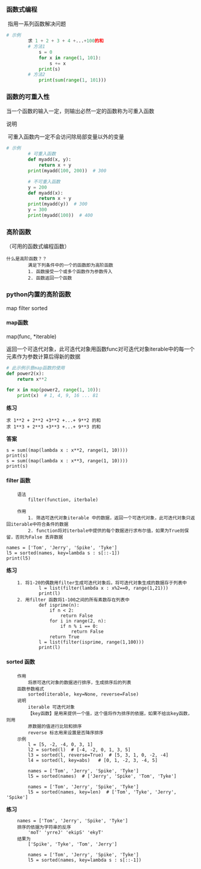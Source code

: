 ### 函数式编程

​    指用一系列函数解决问题

```python
# 示例
        求 1 + 2 + 3 + 4 +...+100的和
        # 方法1
            s = 0
            for x in range(1, 101):
                s += x
            print(s)
        # 方法2
            print(sum(range(1, 101)))
```

### 函数的可重入性

当一个函数的输入一定，则输出必然一定的函数称为可重入函数

说明

​        可重入函数内一定不会访问除局部变量以外的变量

```python
# 示例
        # 可重入函数
        def myadd(x, y):
            return x + y
        print(myadd(100, 200))  # 300

        # 不可重入函数
        y = 200
        def myadd(x):
            return x + y
        print(myadd(y))  # 300
        y = 300
        print(myadd(100))  # 400
```

### 高阶函数

（可用的函数式编程函数）

```
什么是高阶函数？？
        满足下列条件中的一个的函数即为高阶函数
        1. 函数接受一个或多个函数作为参数传入
        2. 函数返回一个函数
```

### python内置的高阶函数

map filter sorted

#### map函数

map(func, *iterable) 

返回一个可迭代对象，此可迭代对象用函数func对可迭代对象iterable中的每一个元素作为参数计算后得新的数据

```python
# 此示例示意map函数的使用
def power2(x):
    return x**2

for x in map(power2, range(1, 10)):
    print(x)  # 1, 4, 9, 16 ... 81
```

**练习**

```
求 1**2 + 2**2 +3**2 +...+ 9**2 的和
求 1**3 + 2**3 +3**3 +...+ 9**3 的和
```

**答案**

```
s = sum((map(lambda x : x**2, range(1, 10))))
print(s)
s = sum((map(lambda x : x**3, range(1, 10))))
print(s)
```

#### filter 函数

```
	语法
        filter(function, iterbale)

    作用
        1. 筛选可迭代对象iterable 中的数据，返回一个可迭代对象，此可迭代对象只返回iterable中符合条件的数据
        2. function将对iterbale中提供的每个数据进行求布尔值，如果为True则保留，否则为False 丢弃数据
```

```
names = ['Tom', 'Jerry', 'Spike', 'Tyke']
l5 = sorted(names, key=lambda s : s[::-1])
print(l5)
```

**练习**

```
	1. 将1-20的偶数用filter生成可迭代对象后，将可迭代对象生成的数据存于列表中
            l = list(filter(lambda x : x%2==0, range(1,21)))
            print(l)
    2. 用filter 函数将1-100之间的所有素数存在列表中
            def isprime(n):
                if n < 2:
                    return False
                for i in range(2, n):
                    if n % i == 0:
                        return False
                return True
            l = list(filter(isprime, range(1,100)))
            print(l)
```

#### sorted 函数

```
	作用
        将原可迭代对象的数据进行排序，生成排序后的列表
    函数参数格式
        sorted(iterable, key=None, reverse=False)
    说明
        iterable 可迭代对象
        【key函数】是用来提供一个值，这个值将作为排序的依据，如果不给出key函数，则用
        原数据的值进行比较和排序
        reverse 标志用来设置是否降序排序
    示例
        l = [5, -2, -4, 0, 3, 1]
        l2 = sorted(l)  # [-4, -2, 0, 1, 3, 5]
        l3 = sorted(l, reverse=True)  # [5, 3, 1, 0, -2, -4]
        l4 = sorted(l, key=abs)   # [0, 1, -2, 3, -4, 5]

        names = ['Tom', 'Jerry', 'Spike', 'Tyke']
        l5 = sorted(names)  # ['Jerry', 'Spike', 'Tom', 'Tyke']

        names = ['Tom', 'Jerry', 'Spike', 'Tyke']
        l5 = sorted(names, key=len)  # ['Tom', 'Tyke', 'Jerry', 'Spike']
```

**练习**

```
	names = ['Tom', 'Jerry', 'Spike', 'Tyke']
    排序的依据为字符串的反序
        'moT' 'yrreJ' 'ekipS' 'ekyT'
    结果为
        ['Spike', 'Tyke', 'Tom', 'Jerry']

        names = ['Tom', 'Jerry', 'Spike', 'Tyke']
        l5 = sorted(names, key=lambda s : s[::-1])
```

